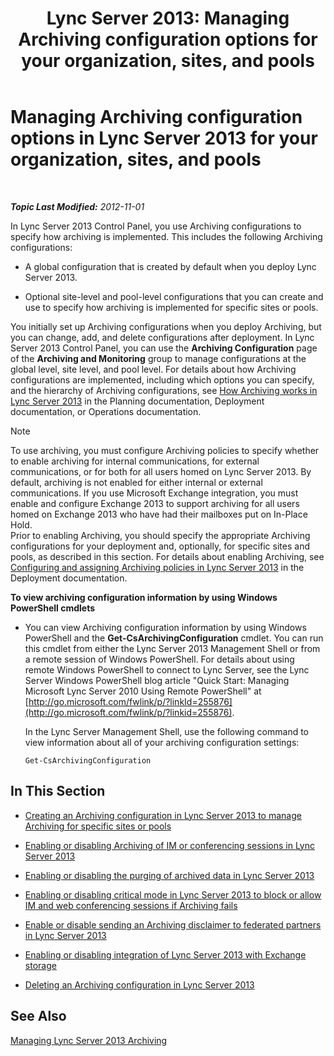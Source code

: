 ﻿---
title: 'Lync Server 2013: Managing Archiving configuration options for your organization, sites, and pools'
TOCTitle: Managing Archiving configuration options for your organization, sites, and pools
ms:assetid: 377a6f80-5f2b-4bc1-b507-e930a461fb1d
ms:mtpsurl: https://technet.microsoft.com/en-us/library/JJ204802(v=OCS.15)
ms:contentKeyID: 48183830
ms.date: 07/23/2014
mtps_version: v=OCS.15
---

<div data-xmlns="http://www.w3.org/1999/xhtml">

<div class="topic" data-xmlns="http://www.w3.org/1999/xhtml" data-msxsl="urn:schemas-microsoft-com:xslt" data-cs="http://msdn.microsoft.com/en-us/">

<div data-asp="http://msdn2.microsoft.com/asp">

# Managing Archiving configuration options in Lync Server 2013 for your organization, sites, and pools

</div>

<div id="mainSection">

<div id="mainBody">

<span> </span>

_**Topic Last Modified:** 2012-11-01_

In Lync Server 2013 Control Panel, you use Archiving configurations to specify how archiving is implemented. This includes the following Archiving configurations:

  - A global configuration that is created by default when you deploy Lync Server 2013.

  - Optional site-level and pool-level configurations that you can create and use to specify how archiving is implemented for specific sites or pools.

You initially set up Archiving configurations when you deploy Archiving, but you can change, add, and delete configurations after deployment. In Lync Server 2013 Control Panel, you can use the **Archiving Configuration** page of the **Archiving and Monitoring** group to manage configurations at the global level, site level, and pool level. For details about how Archiving configurations are implemented, including which options you can specify, and the hierarchy of Archiving configurations, see [How Archiving works in Lync Server 2013](lync-server-2013-how-archiving-works.md) in the Planning documentation, Deployment documentation, or Operations documentation.

<div>


> [!NOTE]
> To use archiving, you must configure Archiving policies to specify whether to enable archiving for internal communications, for external communications, or for both for all users homed on Lync Server 2013. By default, archiving is not enabled for either internal or external communications. If you use Microsoft Exchange integration, you must enable and configure Exchange 2013 to support archiving for all users homed on Exchange 2013 who have had their mailboxes put on In-Place Hold.<BR>Prior to enabling Archiving, you should specify the appropriate Archiving configurations for your deployment and, optionally, for specific sites and pools, as described in this section. For details about enabling Archiving, see <A href="lync-server-2013-configuring-and-assigning-archiving-policies.md">Configuring and assigning Archiving policies in Lync Server 2013</A> in the Deployment documentation.



</div>

**To view archiving configuration information by using Windows PowerShell cmdlets**

  - You can view Archiving configuration information by using Windows PowerShell and the **Get-CsArchivingConfiguration** cmdlet. You can run this cmdlet from either the Lync Server 2013 Management Shell or from a remote session of Windows PowerShell. For details about using remote Windows PowerShell to connect to Lync Server, see the Lync Server Windows PowerShell blog article "Quick Start: Managing Microsoft Lync Server 2010 Using Remote PowerShell" at [http://go.microsoft.com/fwlink/p/?linkId=255876](http://go.microsoft.com/fwlink/p/?linkid=255876).
    
    In the Lync Server Management Shell, use the following command to view information about all of your archiving configuration settings:
    
        Get-CsArchivingConfiguration

<div>

## In This Section

  - [Creating an Archiving configuration in Lync Server 2013 to manage Archiving for specific sites or pools](lync-server-2013-creating-an-archiving-configuration-to-manage-archiving-for-specific-sites-or-pools.md)

  - [Enabling or disabling Archiving of IM or conferencing sessions in Lync Server 2013](lync-server-2013-enabling-or-disabling-archiving-of-im-or-conferencing-sessions.md)

  - [Enabling or disabling the purging of archived data in Lync Server 2013](lync-server-2013-enabling-or-disabling-the-purging-of-archived-data.md)

  - [Enabling or disabling critical mode in Lync Server 2013 to block or allow IM and web conferencing sessions if Archiving fails](lync-server-2013-enabling-or-disabling-critical-mode-to-block-or-allow-im-and-web-conferencing-sessions-if-archiving-fails.md)

  - [Enable or disable sending an Archiving disclaimer to federated partners in Lync Server 2013](lync-server-2013-enable-or-disable-sending-an-archiving-disclaimer-to-federated-partners.md)

  - [Enabling or disabling integration of Lync Server 2013 with Exchange storage](lync-server-2013-enabling-or-disabling-integration-with-exchange-storage.md)

  - [Deleting an Archiving configuration in Lync Server 2013](lync-server-2013-deleting-an-archiving-configuration.md)

</div>

<div>

## See Also


[Managing Lync Server 2013 Archiving](lync-server-2013-managing-archiving.md)  
  

</div>

</div>

<span> </span>

</div>

</div>

</div>

